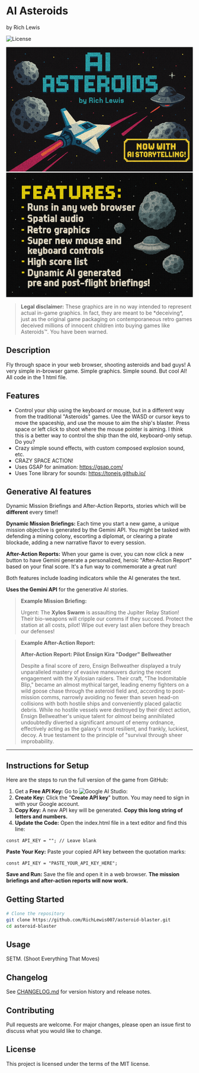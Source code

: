 # AI Asteroids
by Rich Lewis

![License](https://img.shields.io/badge/license-mit-blue.svg)
<!-- ![GitHub issues](https://img.shields.io/github/issues/RichLewis007/asteroid-blaster)
![GitHub stars](https://img.shields.io/github/stars/RichLewis007/asteroid-blaster)
![GitHub forks](https://img.shields.io/github/forks/RichLewis007/asteroid-blaster) -->
<!-- ![GitHub Actions](https://github.com/RichLewis007/asteroid-blaster/actions/workflows/ci.yml/badge.svg) -->

<p align="center">
  <img src="./assets/ai-asteroids-banner.png" alt="AI Asteroids Banner" width="600">
  <img src="./assets/ai-asteroids-features.png" alt="AI Asteroids Banner" width="600">
  
> <div align="left">
>   <div>
>     <p><strong>Legal disclaimer:</strong> These graphics are in no way intended to represent actual in-game graphics. In fact, they are meant to be *deceiving*, just as the original game packaging on contemporaneous retro games deceived millions of innocent children into buying games like Asteroids™. You have been warned.</p>
>   </div>
> </div>

<!-- ![AI Asteroids Banner](./assets/ai-asteroids-banner.png)
![AI Asteroids Banner](./assets/ai-asteroids-features.png)  -->

## Description
Fly through space in your web browser, shooting asteroids and bad guys!
A very simple in-browser game. Simple graphics. Simple sound. But cool AI!
All code in the 1 html file.

## Features
- Control your ship using the keyboard or mouse, but in a different way from the traditional "Asteroids" games. Uee the WASD or cursor keys to move the spaceship, and use the mouse to aim the ship's blaster. Press space or left click to shoot where the mouse pointer is aiming. I think this is a better way to control the ship than the old, keyboard-only setup. Do you?
- Crazy simple sound effects, with custom composed explosion sound, etc.
- CRAZY SPACE ACTION!
- Uses GSAP for animation: https://gsap.com/
- Uses Tone library for sounds: https://tonejs.github.io/

## Generative AI features

Dynamic Mission Briefings and After-Action Reports, stories which will be **different** every time!!

**Dynamic Mission Briefings:** Each time you start a new game, a unique mission objective is generated by the Gemini API. You might be tasked with defending a mining colony, escorting a diplomat, or clearing a pirate blockade, adding a new narrative flavor to every session.

**After-Action Reports:** When your game is over, you can now click a new button to have Gemini generate a personalized, heroic "After-Action Report" based on your final score. It's a fun way to commemorate a great run!

Both features include loading indicators while the AI generates the text.

**Uses the Gemini API** for the generative AI stories.

> **Example Mission Briefing:**
> 
>Urgent: The **Xylos Swarm** is assaulting the Jupiter Relay Station! Their bio-weapons will cripple our comms if they succeed. Protect the station at all costs, pilot! Wipe out every last alien before they breach our defenses!

> **Example After-Action Report:**
> 
>  **After-Action Report: Pilot Ensign Kira "Dodger" Bellweather**
>
>  Despite a final score of zero, Ensign Bellweather displayed a truly unparalleled mastery of evasive maneuvers during the recent engagement with the Xylosian raiders. Their craft, "The Indomitable Blip," became an almost mythical target, leading enemy fighters on a wild goose chase through the asteroid field and, according to post-mission comms, narrowly avoiding no fewer than seven head-on collisions with both hostile ships and conveniently placed galactic debris. While no hostile vessels were destroyed by their direct action, Ensign Bellweather's unique talent for *almost* being annihilated undoubtedly diverted a significant amount of enemy ordnance, effectively acting as the galaxy's most resilient, and frankly, luckiest, decoy. A true testament to the principle of "survival through sheer improbability.

---

## Instructions for Setup

Here are the steps to run the full version of the game from GitHub:

  1. Get a **Free API Key:** Go to ![Google AI Studio]([https://richlewis.com](https://aistudio.google.com/app/apikey)): 
  2. **Create Key:** Click the "**Create API key**" button. You may need to sign in with your Google account.
  3. **Copy Key:** A new API key will be generated. **Copy this long string of letters and numbers.**
  4. **Update the Code:** Open the index.html file in a text editor and find this line:

```
const API_KEY = ""; // Leave blank
```
**Paste Your Key:** Paste your copied API key between the quotation marks:

```
const API_KEY = "PASTE_YOUR_API_KEY_HERE";
```
**Save and Run:** Save the file and open it in a web browser. **The mission briefings and after-action reports will now work.**

## Getting Started
```bash
# Clone the repository
git clone https://github.com/RichLewis007/asteroid-blaster.git
cd asteroid-blaster
```

## Usage
SETM.
(Shoot Everything That Moves)

## Changelog
See [CHANGELOG.md](CHANGELOG.md) for version history and release notes.

## Contributing
Pull requests are welcome. For major changes, please open an issue first
to discuss what you would like to change.

## License
This project is licensed under the terms of the MIT license.
